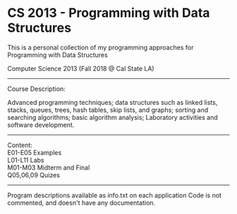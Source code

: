 # CS 2013 - Programming with Data Structures

This is a personal collection of my programming approaches for Programming with Data Structures

Computer Science 2013 (Fall 2018 @ Cal State LA)
****************************************************************************************************************************

Course Description:

Advanced programming techniques;  data structures such as linked lists, stacks, queues, trees, hash tables, 
skip lists, and graphs; sorting and searching algorithms; basic algorithm analysis; Laboratory activities and 
software development.

****************************************************************************************************************************

Content:<br>
E01-E05 Examples<br>
L01-L11 Labs<br>
M01-M03 Midterm and Final<br>
Q05,06,09 Quizes<br>

****************************************************************************************************************************
Program descriptions available as info.txt on each application
Code is not commented, and doesn't have any documentation.
